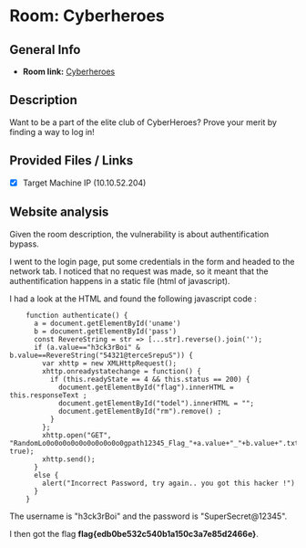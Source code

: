 # Room: Cyberheroes

## General Info
- **Room link:** [Cyberheroes](https://tryhackme.com/room/cyberheroes)

## Description

Want to be a part of the elite club of CyberHeroes? Prove your merit by finding a way to log in!

## Provided Files / Links
- [x] Target Machine IP (10.10.52.204)

## Website analysis

Given the room description, the vulnerability is about authentification bypass.

I went to the login page, put some credentials in the form and headed to the network tab. I noticed that no request was made, so it meant that the authentification happens in a static file (html of javascript).

I had a look at the HTML and found the following javascript code :

```
    function authenticate() {
      a = document.getElementById('uname')
      b = document.getElementById('pass')
      const RevereString = str => [...str].reverse().join('');
      if (a.value=="h3ck3rBoi" & b.value==RevereString("54321@terceSrepuS")) { 
        var xhttp = new XMLHttpRequest();
        xhttp.onreadystatechange = function() {
          if (this.readyState == 4 && this.status == 200) {
            document.getElementById("flag").innerHTML = this.responseText ;
            document.getElementById("todel").innerHTML = "";
            document.getElementById("rm").remove() ;
          }
        };
        xhttp.open("GET", "RandomLo0o0o0o0o0o0o0o0o0o0gpath12345_Flag_"+a.value+"_"+b.value+".txt", true);
        xhttp.send();
      }
      else {
        alert("Incorrect Password, try again.. you got this hacker !")
      }
    }
```

The username is "h3ck3rBoi" and the password is "SuperSecret@12345".

I then got the flag **flag{edb0be532c540b1a150c3a7e85d2466e}**.